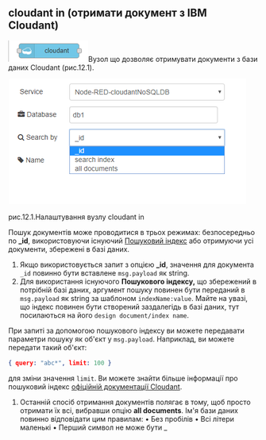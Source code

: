 ## cloudant in (отримати документ з IBM Cloudant)

![img](media/cloudant_in.png)Вузол що дозволяє отримувати документи з бази даних Cloudant (рис.12.1).

![img](media/12_1.png)

рис.12.1.Налаштування вузлу cloudant in

Пошук документів може проводитися в трьох режимах: безпосередньо по **_id**, використовуючи існуючий [Пошуковий індекс](https://cloudant.com/for-developers/search/) або отримуючи усі документи, збережені в базі даних.

1. Якщо     використовується запит з опцією **_id**,     значення для документа `_id` повинно бути     вставлене `msg.payload` як string.
2. Для     використання існуючого **Пошукового     індексу,**  що збережений в потрібній базі даних, аргумент пошуку     повинен бути переданий в `msg.payload` як string  за шаблоном `indexName:value`. Майте на увазі, що індекс повинен     бути створений заздалегідь в базі даних, тут посилаються на його `design document/index name`. 

При запиті за допомогою пошукового індексу ви можете передавати параметри пошуку як об'єкт у `msg.payload`. Наприклад, ви можете передати такий об'єкт:

```json
{ query: "abc*", limit: 100 }
```

для зміни значення  `limit`. Ви можете знайти більше інформації про пошуковий індекс  [офіційній документації Cloudant](https://docs.cloudant.com/api.html?http#queries).

 

1. Останній     спосіб отримання документів полягає в тому, щоб просто отримати їх всі,     вибравши опцію **all documents**.
        Ім'я бази даних повинно відповідати цим     правилам:
        • Без пробілів
        • Всі літери маленькі 
        • Перший символ не може бути _